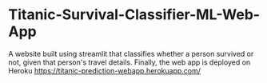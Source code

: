 # Titanic-Survival-Classifier-ML-Web-App
A website built using streamlit that classifies whether a person survived or not, given that person's travel details. Finally, the web app is deployed on Heroku
https://titanic-prediction-webapp.herokuapp.com/



